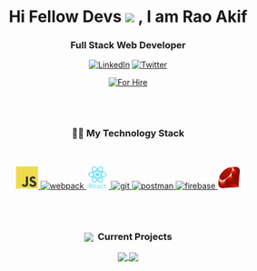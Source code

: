 <h1 align="center"> Hi Fellow Devs 
 <img src="https://media.giphy.com/media/hvRJCLFzcasrR4ia7z/giphy.gif" width="40">
 , I am Rao Akif </h1>

<h3 align="center">  Full Stack Web Developer </h3>

<p align="center"> 
<a href="https://www.linkedin.com/in/RaoAkif/"><img alt="LinkedIn" src="https://img.shields.io/badge/RaoAkif-blue?style=flat-square&logo=Linkedin&logoColor=white&link=https://www.linkedin.com/in/RaoAkif/"></a>
<a href="https://twitter.com/AkifTufail"><img alt="Twitter" src="https://img.shields.io/badge/RaoAkif-1ca0f1?style=flat-square&logo=twitter&logoColor=white&link=https://twitter.com/RaoAkif"></a>
</p>
<p align="center"> <a href="#"><img alt="For Hire" src="https://img.shields.io/badge/-Searching for new challenges-1ca0f1?style=for-the-badge&color=c1c1c1"></a> </p>

<br><br>

<h3 align="center"> 👨‍💻 My Technology Stack </h3>
<br>

<p align="center" display="flex" align-items= "center">
<a href="https://developer.mozilla.org/en-US/docs/Web/JavaScript" target="_blank"> <img src="https://raw.githubusercontent.com/devicons/devicon/master/icons/javascript/javascript-original.svg" alt="javascript" width="40" height="40"/> </a>
<a href="https://webpack.js.org/" target="_blank"> <img src="https://www.vectorlogo.zone/logos/js_webpack/js_webpack-icon.svg" alt="webpack" width="40" height="40"/> </a>
<a href="https://reactjs.org/" target="_blank"> <img src="https://raw.githubusercontent.com/devicons/devicon/master/icons/react/react-original-wordmark.svg" alt="react" width="40" height="40"/> </a>
<a href="https://git-scm.com/" target="_blank"> <img src="https://www.vectorlogo.zone/logos/git-scm/git-scm-icon.svg" alt="git" width="40" height="40"/> </a>
<a href="https://www.postman.com/" target="_blank"> <img src="https://www.vectorlogo.zone/logos/getpostman/getpostman-icon.svg" alt="postman" width="40" height="40"/> </a>
 <a href="https://firebase.google.com/" target="_blank"> <img src="https://www.vectorlogo.zone/logos/firebase/firebase-icon.svg" alt="firebase" width="40" height="40"/> </a>
<a href="https://firebase.google.com/" target="_blank"><img src="https://raw.githubusercontent.com/devicons/devicon/master/icons/ruby/ruby-original.svg" alt="ruby" width="40" height="40"/> </a>  </a> 
</p>

</br><br>

<h3 align="center"> <img align="center" src="https://user-images.githubusercontent.com/61361037/200971890-06cdf0eb-655e-46f5-bf17-ccc69bf794e0.png" width="25" />&nbsp; Current Projects </h3>
<div align="center">
  <a href="https://github.com/mavericks-db/portfolio">
    <img align="center" src="https://github-readme-stats.vercel.app/api/pin/?username=RaoAkif&repo=Medium" />
  </a>
  <a href="https://github.com/mavericks-db/capstone01">
    <img align="center" src="https://github-readme-stats.vercel.app/api/pin/?username=RaoAkif&repo=BizFind" />
  </a>
</div>
